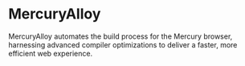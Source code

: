 # MercuryAlloy
MercuryAlloy automates the build process for the Mercury browser, harnessing advanced compiler optimizations to deliver a faster, more efficient web experience.
